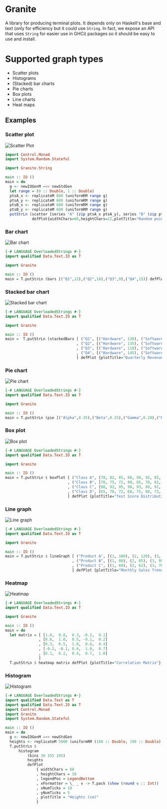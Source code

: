 # Granite
A library for producing terminal plots. It depends only on Haskell's base and text (only for efficiency but it could use `String`. In fact, we expose an API that uses `String` for easier use in GHCi) packages so it should be easy to use and install.

# Supported graph types

* Scatter plots
* Histograms
* (Stacked) bar charts
* Pie charts
* Box plots
* Line charts
* Heat maps


## Examples

### Scatter plot
![Scatter Plot](https://github.com/mchav/granite/blob/main/static/scatter_plot.png)

```haskell
import Control.Monad
import System.Random.Stateful

import Granite.String

main :: IO ()
main = do
  g <- newIOGenM =<< newStdGen
  let range = (0 :: Double, 1 :: Double)
  ptsA_x <- replicateM 600 (uniformRM range g)
  ptsA_y <- replicateM 600 (uniformRM range g)
  ptsB_x <- replicateM 600 (uniformRM range g)
  ptsB_y <- replicateM 600 (uniformRM range g)
  putStrLn (scatter [series "A" (zip ptsA_x ptsA_y), series "B" (zip ptsB_x ptsB_y)]
            defPlot{widthChars=68,heightChars=22,plotTitle="Random points"})
```

### Bar chart
![Bar chart](https://github.com/mchav/granite/blob/main/static/bar_chart.png)

```haskell
{-# LANGUAGE OverloadedStrings #-}
import qualified Data.Text.IO as T

import Granite

main :: IO ()
main = T.putStrLn (bars [("Q1",12),("Q2",18),("Q3",9),("Q4",15)] defPlot {plotTitle="Sales"})
```

### Stacked bar chart
![Stacked bar chart](https://github.com/mchav/granite/blob/main/static/stacked_bar.png)

```haskell
{-# LANGUAGE OverloadedStrings #-}
import qualified Data.Text.IO as T

import Granite

main :: IO ()
main =  T.putStrLn (stackedBars [ ("Q1", [("Hardware", 120), ("Software", 200), ("Services", 80)])
                                , ("Q2", [("Hardware", 135), ("Software", 220), ("Services", 95)])
                                , ("Q3", [("Hardware", 110), ("Software", 240), ("Services", 110)])
                                , ("Q4", [("Hardware", 145), ("Software", 260), ("Services", 125)])
                                ] defPlot {plotTitle="Quarterly Revenue Breakdown"})
```

### Pie chart
![Pie chart](https://github.com/mchav/granite/blob/main/static/pie_chart.png)

```haskell
{-# LANGUAGE OverloadedStrings #-}
import qualified Data.Text.IO as T

import Granite

main :: IO ()
main = T.putStrLn (pie [("Alpha",0.35),("Beta",0.25),("Gamma",0.20),("Delta",0.20)] defPlot{widthChars=46,heightChars=18,legendPos=LegendRight,plotTitle="Share"})
```

### Box plot
![Box plot](https://github.com/mchav/granite/blob/main/static/box_plot.png)

```haskell
{-# LANGUAGE OverloadedStrings #-}
import qualified Data.Text.IO as T

import Granite

main :: IO ()
main = T.putStrLn $ boxPlot [ ("Class A", [78, 82, 85, 88, 90, 92, 85, 87, 89, 91, 76, 94, 88])
                            , ("Class B", [70, 75, 72, 80, 85, 78, 82, 77, 79, 81, 74, 83])
                            , ("Class C", [88, 92, 95, 90, 93, 89, 91, 94, 96, 87, 90, 92])
                            , ("Class D", [65, 70, 72, 68, 75, 80, 73, 71, 69, 74, 77, 76])
                            ] defPlot {plotTitle="Test Score Distribution by Class"}
```

### Line graph
![Line graph](https://github.com/mchav/granite/blob/main/static/line_graph.png)

```haskell
{-# LANGUAGE OverloadedStrings #-}
import qualified Data.Text.IO as T

import Granite

main :: IO ()
main = T.putStrLn $ lineGraph [ ("Product A", [(1, 100), (2, 120), (3, 115), (4, 140), (5, 155), (6, 148)])
                              , ("Product B", [(1, 80), (2, 85), (3, 95), (4, 92), (5, 110), (6, 125)])
                              , ("Product C", [(1, 60), (2, 62), (3, 70), (4, 85), (5, 82), (6, 90)])
                              ] defPlot {plotTitle="Monthly Sales Trends"}
```

### Heatmap
![Heatmap](https://github.com/mchav/granite/blob/main/static/heatmap.png)

```haskell
{-# LANGUAGE OverloadedStrings #-}
import qualified Data.Text.IO as T

import Granite

main :: IO ()
main = do
  let matrix = [ [1.0,  0.8,  0.3, -0.2,  0.1]
               , [0.8,  1.0,  0.5, -0.1,  0.2]
               , [0.3,  0.5,  1.0,  0.6,  0.4]
               , [-0.2, -0.1, 0.6,  1.0,  0.7]
               , [0.1,  0.2,  0.4,  0.7,  1.0]
               ]
  T.putStrLn $ heatmap matrix defPlot {plotTitle="Correlation Matrix"}
```

### Histogram
![Histogram](https://github.com/mchav/granite/blob/main/static/histogram.png)

```haskell
{-# LANGUAGE OverloadedStrings #-}
import qualified Data.Text as T
import qualified Data.Text.IO as T
import Control.Monad
import Granite
import System.Random.Stateful

main :: IO ()
main = do
  g <- newIOGenM =<< newStdGen
  heights <- replicateM 5000 (uniformRM (160 :: Double, 190 :: Double) g)
  T.putStrLn $
      histogram
          (bins 30 155 195)
          heights
          defPlot
              { widthChars = 68
              , heightChars = 18
              , legendPos = LegendBottom
              , xFormatter = \_ _ v -> T.pack (show (round v :: Int))
              , xNumTicks = 10
              , yNumTicks = 5
              , plotTitle = "Heights (cm)"
              }
```
